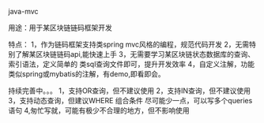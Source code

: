 java-mvc

用途：用于某区块链链码框架开发

特点：
     1，作为链码框架支持类spring mvc风格的编程，规范代码开发
     2，无需特别了解某区块链链码api,能快速上手
     3，无需要学习某区块链状态数据库的查询、索引语法，定义简单的
        类sql查询文件即可，提升开发效率
     4，自定义注解，功能类似spring或mybatis的注解，有demo,即看即会。

持续完善中。。。
1，支持OR查询，但不建议使用
2，支持IN查询，但不建议使用
3，支持动态查询，但建议WHERE 组合条件
尽可能少一点，可以写多个queries语句
4,匆忙写就，可能有极少不合理的地方，但不影响使用

